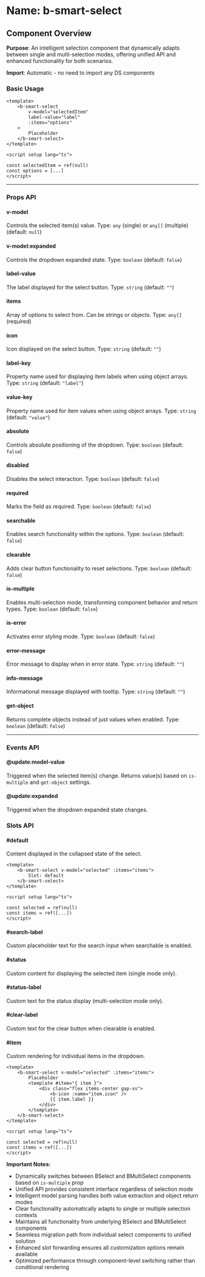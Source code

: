 # Name: b-smart-select
## Component Overview

**Purpose**: An intelligent selection component that dynamically adapts between single and multi-selection modes, offering unified API and enhanced functionality for both scenarios.

**Import**: Automatic - no need to import any DS components

### Basic Usage

```vue
<template>
    <b-smart-select 
        v-model="selectedItem"
        label-value="label"
        :items="options"
    >
        Placeholder
    </b-smart-select>
</template>

<script setup lang="ts">

const selectedItem = ref(null)
const options = [...]
</script>
```

---

### Props API

#### v-model
Controls the selected item(s) value. Type: `any` (single) or `any[]` (multiple) (default: `null`)

#### v-model:expanded
Controls the dropdown expanded state. Type: `boolean` (default: `false`)

#### label-value
The label displayed for the select button. Type: `string` (default: `""`)

#### items
Array of options to select from. Can be strings or objects. Type: `any[]` (required)

#### icon
Icon displayed on the select button. Type: `string` (default: `""`)

#### label-key
Property name used for displaying item labels when using object arrays. Type: `string` (default: `"label"`)

#### value-key
Property name used for item values when using object arrays. Type: `string` (default: `"value"`)

#### absolute
Controls absolute positioning of the dropdown. Type: `boolean` (default: `false`)

#### disabled
Disables the select interaction. Type: `boolean` (default: `false`)

#### required
Marks the field as required. Type: `boolean` (default: `false`)

#### searchable
Enables search functionality within the options. Type: `boolean` (default: `false`)

#### clearable
Adds clear button functionality to reset selections. Type: `boolean` (default: `false`)

#### is-multiple
Enables multi-selection mode, transforming component behavior and return types. Type: `boolean` (default: `false`)

#### is-error
Activates error styling mode. Type: `boolean` (default: `false`)

#### error-message
Error message to display when in error state. Type: `string` (default: `""`)

#### info-message
Informational message displayed with tooltip. Type: `string` (default: `""`)

#### get-object
Returns complete objects instead of just values when enabled. Type: `boolean` (default: `false`)

---

### Events API

#### @update:model-value
Triggered when the selected item(s) change. Returns value(s) based on `is-multiple` and `get-object` settings.

#### @update:expanded
Triggered when the dropdown expanded state changes.

### Slots API

#### #default
Content displayed in the collapsed state of the select.

```vue
<template>
    <b-smart-select v-model="selected" :items="items">
        Slot: default
    </b-smart-select>
</template>

<script setup lang="ts">

const selected = ref(null)
const items = ref([...])
</script>
```

#### #search-label
Custom placeholder text for the search input when searchable is enabled.

#### #status
Custom content for displaying the selected item (single mode only).

#### #status-label
Custom text for the status display (multi-selection mode only).

#### #clear-label
Custom text for the clear button when clearable is enabled.

#### #item
Custom rendering for individual items in the dropdown.

```vue
<template>
    <b-smart-select v-model="selected" :items="items">
        Placeholder
        <template #item="{ item }">
            <div class="flex items-center gap-xs">
                <b-icon :name="item.icon" />
                {{ item.label }}
            </div>
        </template>
    </b-smart-select>
</template>

<script setup lang="ts">

const selected = ref(null)
const items = ref([...])
</script>
```

**Important Notes:**
- Dynamically switches between BSelect and BMultiSelect components based on `is-multiple` prop
- Unified API provides consistent interface regardless of selection mode
- Intelligent model parsing handles both value extraction and object return modes
- Clear functionality automatically adapts to single or multiple selection contexts
- Maintains all functionality from underlying BSelect and BMultiSelect components
- Seamless migration path from individual select components to unified solution
- Enhanced slot forwarding ensures all customization options remain available
- Optimized performance through component-level switching rather than conditional rendering